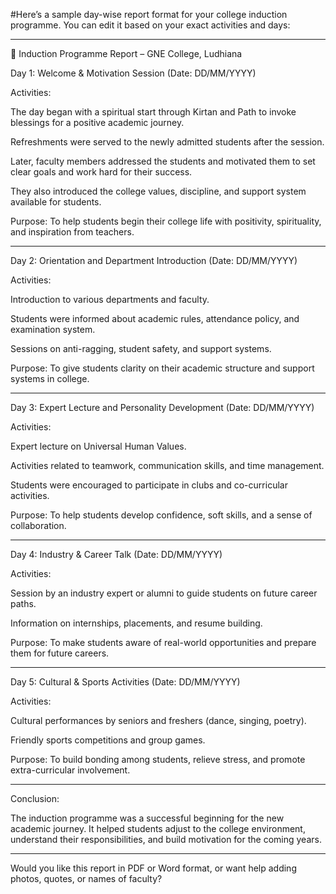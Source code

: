 #Here’s a sample day-wise report format for your college induction programme. You can edit it based on your exact activities and days:


---

🏫 Induction Programme Report – GNE College, Ludhiana

Day 1: Welcome & Motivation Session (Date: DD/MM/YYYY)

Activities:

The day began with a spiritual start through Kirtan and Path to invoke blessings for a positive academic journey.

Refreshments were served to the newly admitted students after the session.

Later, faculty members addressed the students and motivated them to set clear goals and work hard for their success.

They also introduced the college values, discipline, and support system available for students.


Purpose:
To help students begin their college life with positivity, spirituality, and inspiration from teachers.


---

Day 2: Orientation and Department Introduction (Date: DD/MM/YYYY)

Activities:

Introduction to various departments and faculty.

Students were informed about academic rules, attendance policy, and examination system.

Sessions on anti-ragging, student safety, and support systems.


Purpose:
To give students clarity on their academic structure and support systems in college.


---

Day 3: Expert Lecture and Personality Development (Date: DD/MM/YYYY)

Activities:

Expert lecture on Universal Human Values.

Activities related to teamwork, communication skills, and time management.

Students were encouraged to participate in clubs and co-curricular activities.


Purpose:
To help students develop confidence, soft skills, and a sense of collaboration.


---

Day 4: Industry & Career Talk (Date: DD/MM/YYYY)

Activities:

Session by an industry expert or alumni to guide students on future career paths.

Information on internships, placements, and resume building.


Purpose:
To make students aware of real-world opportunities and prepare them for future careers.


---

Day 5: Cultural & Sports Activities (Date: DD/MM/YYYY)

Activities:

Cultural performances by seniors and freshers (dance, singing, poetry).

Friendly sports competitions and group games.


Purpose:
To build bonding among students, relieve stress, and promote extra-curricular involvement.


---

Conclusion:

The induction programme was a successful beginning for the new academic journey. It helped students adjust to the college environment, understand their responsibilities, and build motivation for the coming years.


---

Would you like this report in PDF or Word format, or want help adding photos, quotes, or names of faculty?


